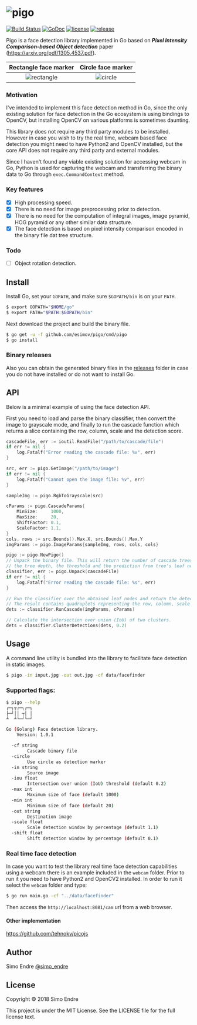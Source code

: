 # ![pigo](https://user-images.githubusercontent.com/883386/40915591-525ae70a-6805-11e8-8991-5841d1270298.png)

[![Build Status](https://travis-ci.org/esimov/pigo.svg?branch=master)](https://travis-ci.org/esimov/pigo)
[![GoDoc](https://godoc.org/github.com/golang/gddo?status.svg)](https://godoc.org/github.com/esimov/pigo/core)
[![license](https://img.shields.io/github/license/mashape/apistatus.svg?style=flat)](./LICENSE)
[![release](https://img.shields.io/badge/release-v1.0.1-blue.svg)]()

Pigo is a face detection library implemented in Go based on ***Pixel Intensity Comparison-based Object detection*** paper (https://arxiv.org/pdf/1305.4537.pdf). 

| Rectangle face marker | Circle face marker
|:--:|:--:
| ![rectangle](https://user-images.githubusercontent.com/883386/40916662-2fbbae1a-6809-11e8-8afd-d4ed40c7d4e9.png) | ![circle](https://user-images.githubusercontent.com/883386/40916683-447088a8-6809-11e8-942f-3112c10bede3.png) |

### Motivation
I've intended to implement this face detection method in Go, since the only existing solution for face detection in the Go ecosystem is using bindings to OpenCV, but installing OpenCV on various platforms is sometimes daunting. 

This library does not require any third party modules to be installed. However in case you wish to try the real time, webcam based face detection you might need to have Python2 and OpenCV installed, but the core API does not require any third party and external modules. 

Since I haven't found any viable existing solution for accessing webcam in Go, Python is used for capturing the webcam and transferring the binary data to Go through `exec.CommandContext` method.

### Key features
- [x] High processing speed.
- [x] There is no need for image preprocessing prior to detection.
- [x] There is no need for the computation of integral images, image pyramid, HOG pyramid or any other similar data structure.
- [x] The face detection is based on pixel intensity comparison encoded in the binary file dat tree structure.

### Todo
- [ ] Object rotation detection.

## Install
Install Go, set your `GOPATH`, and make sure `$GOPATH/bin` is on your `PATH`.

```bash
$ export GOPATH="$HOME/go"
$ export PATH="$PATH:$GOPATH/bin"
```
Next download the project and build the binary file.

```bash
$ go get -u -f github.com/esimov/pigo/cmd/pigo
$ go install
```
### Binary releases
Also you can obtain the generated binary files in the [releases](https://github.com/esimov/pigo/releases) folder in case you do not have installed or do not want to install Go.

## API
Below is a minimal example of using the face detection API. 

First you need to load and parse the binary classifier, then convert the image to grayscale mode, 
and finally to run the cascade function which returns a slice containing the row, column, scale and the detection score.

```Go
cascadeFile, err := ioutil.ReadFile("/path/to/cascade/file")
if err != nil {
	log.Fatalf("Error reading the cascade file: %v", err)
}

src, err := pigo.GetImage("/path/to/image")
if err != nil {
	log.Fatalf("Cannot open the image file: %v", err)
}

sampleImg := pigo.RgbToGrayscale(src)

cParams := pigo.CascadeParams{
	MinSize:     1000,
	MaxSize:     20,
	ShiftFactor: 0.1,
	ScaleFactor: 1.1,
}
cols, rows := src.Bounds().Max.X, src.Bounds().Max.Y
imgParams := pigo.ImageParams{sampleImg, rows, cols, cols}

pigo := pigo.NewPigo()
// Unpack the binary file. This will return the number of cascade trees,
// the tree depth, the threshold and the prediction from tree's leaf nodes.
classifier, err := pigo.Unpack(cascadeFile)
if err != nil {
	log.Fatalf("Error reading the cascade file: %s", err)
}

// Run the classifier over the obtained leaf nodes and return the detection results.
// The result contains quadruplets representing the row, column, scale and detection score.
dets := classifier.RunCascade(imgParams, cParams)

// Calculate the intersection over union (IoU) of two clusters.
dets = classifier.ClusterDetections(dets, 0.2)
```

## Usage
A command line utility is bundled into the library to facilitate face detection in static images.

```bash
$ pigo -in input.jpg -out out.jpg -cf data/facefinder
```

### Supported flags:

```bash
$ pigo --help
┌─┐┬┌─┐┌─┐
├─┘││ ┬│ │
┴  ┴└─┘└─┘

Go (Golang) Face detection library.
    Version: 1.0.1

  -cf string
    	Cascade binary file
  -circle
    	Use circle as detection marker
  -in string
    	Source image
  -iou float
    	Intersection over union (IoU) threshold (default 0.2)
  -max int
    	Maximum size of face (default 1000)
  -min int
    	Minimum size of face (default 20)
  -out string
    	Destination image
  -scale float
    	Scale detection window by percentage (default 1.1)
  -shift float
    	Shift detection window by percentage (default 0.1)

```

### Real time face detection

In case you want to test the library real time face detection capabilities using a webcam there is an example included in the `webcam` folder. Prior to run it you need to have Python2 and OpenCV2 installed. In order to run it select the `webcam` folder and type:

```bash
$ go run main.go -cf "../data/facefinder"
```
Then access the `http://localhost:8081/cam` url from a web browser.


#### Other implementation

https://github.com/tehnokv/picojs

## Author
Simo Endre [@simo_endre](https://twitter.com/simo_endre)

## License

Copyright © 2018 Simo Endre

This project is under the MIT License. See the LICENSE file for the full license text.

